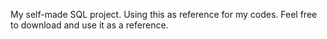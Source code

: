 My self-made SQL project. Using this as reference for my codes. Feel free to download and use it as a reference. 
